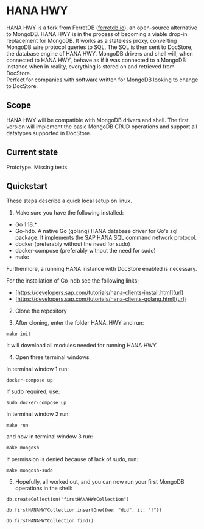 # HANA HWY

HANA HWY is a fork from FerretDB ([ferretdb.io](url)), an open-source alternative to MongoDB. HANA HWY is in the process of becoming a viable drop-in replacement for MongoDB. It works as a stateless proxy, converting MongoDB wire protocol queries to SQL. The SQL is then sent to DocStore, the database engine of HANA HWY. MongoDB drivers and shell will, when connected to HANA HWY, behave as if it was connected to a MongoDB instance when in reality, everything is stored on and retrieved from DocStore.  
Perfect for companies with software written for MongoDB looking to change to DocStore. 

## Scope

HANA HWY will be compatible with MongoDB drivers and shell. The first version will implement the basic MongoDB CRUD operations and support all datatypes supported in DocStore.


## Current state

Prototype. Missing tests. 


## Quickstart

These steps describe a quick local setup on linux.

1. Make sure you have the following installed:
- Go 1.18.*
- Go-hdb. A native Go (golang) HANA database driver for Go's sql package. It implements the SAP HANA SQL command network protocol.
- docker (preferably without the need for sudo)
- docker-compose (preferably without the need for sudo)
- make

Furthermore, a running HANA instance with DocStore enabled is necessary.

For the installation of Go-hdb see the following links:
- [https://developers.sap.com/tutorials/hana-clients-install.html](url)
- [https://developers.sap.com/tutorials/hana-clients-golang.html](url)

2. Clone the repository

3. After cloning, enter the folder HANA_HWY and run:

```
make init
```

It will download all modules needed for running HANA HWY

4. Open three terminal windows

In terminal window 1 run:
 ```
 docker-compose up
 ```
 
 If sudo required, use:
 
```
sudo docker-compose up
```
 
 In terminal window 2 run: 
 
```
make run
```

and now in terminal window 3 run:
```
make mongosh
```

If permission is denied because of lack of sudo, run:
```
make mongosh-sudo
```

5. Hopefully, all worked out, and you can now run your first MongoDB operations in the shell:

```
db.createCollection("firstHANAHWYCollection")
```

```
db.firstHANAHWYCollection.insertOne({we: "did", it: "!"})
```

```
db.firstHANAHWYCollection.find()
```
